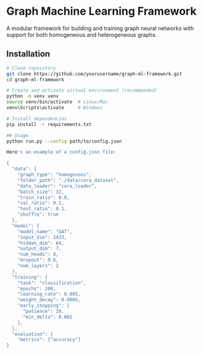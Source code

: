 # Graph Machine Learning Framework

A modular framework for building and training graph neural networks with support for both homogeneous and heterogeneous graphs.


## Installation

```bash
# Clone repository
git clone https://github.com/yourusername/graph-ml-framework.git
cd graph-ml-framework

# Create and activate virtual environment (recommended)
python -m venv venv
source venv/bin/activate  # Linux/Mac
venv\Scripts\activate     # Windows

# Install dependencies
pip install -r requirements.txt

## Usage
python run.py --config path/to/config.json

Here's an example of a config.json file:

{
  "data": {
    "graph_type": "homogenous",
    "folder_path": "./data/cora_dataset",
    "data_loader": "cora_loader",
    "batch_size": 32,
    "train_ratio": 0.8,
    "val_ratio": 0.1,
    "test_ratio": 0.1,
    "shuffle": true
  },
  "model": {
    "model_name": "GAT",
    "input_dim": 1433,
    "hidden_dim": 64,
    "output_dim": 7,
    "num_heads": 8,
    "dropout": 0.6,
    "num_layers": 2
  },
  "training": {
    "task": "classification",
    "epochs": 200,
    "learning_rate": 0.005,
    "weight_decay": 0.0005,
    "early_stopping": {
      "patience": 20,
      "min_delta": 0.001
    },
  },
  "evaluation": {
    "metrics": ["accuracy"]
}
